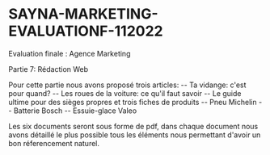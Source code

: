 # SAYNA-MARKETING-EVALUATIONF-112022
Evaluation finale : Agence Marketing

Partie 7: Rédaction Web

Pour cette partie nous avons proposé trois articles:
    -- Ta vidange: c'est pour quand?
    -- Les roues de la voiture: ce qu'il faut savoir
    -- Le guide ultime pour des sièges propres
et trois fiches de produits
    --  Pneu Michelin
    --  Batterie Bosch
    -- Essuie-glace Valeo
    
Les six documents seront sous forme de pdf, dans chaque document nous avons détaillé le plus possible tous les éléments nous permettant d'avoir un bon réferencement naturel.
    
  
